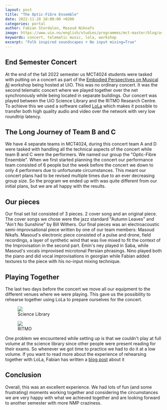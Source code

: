 ```yaml
---
layout: post
title: "The Optic-Fibre Ensemble"
date: 2022-11-28 10:00:00 +0200
categories: portal
author: Fabian Stordalen, Masoud Niknafs 
image: https://www.uio.no/english/studies/programmes/mct-master/blog/assets/image/2022_28_11_fabianstposter.jpg
keywords: concert, telematic music, lola, workshop 
excerpt: "Folk inspired soundscapes + No input mixing=True"
---
```


## End Semester Concert
At the end of the fall 2022 semester us MCT4024 students were tasked with putting on a concert as part of the [Embodied Perspectives on Musical AI](https://www.uio.no/ritmo/english/news-and-events/events/workshops/2022/embodied-ai/index.html) workshop being hosted at UiO. This was no ordinary concert. It was the second telematic concert where we played together over the net synchronously while being located in separate buildings. Our concert was played between the UiO Science Library and the RITMO Research Centre. To achieve this we used a software called [LoLa](https://lola.conts.it/#about) which makes it possible to transfer both high quality audio and video over the network with very low roundtrip latency. 

## The Long Journey of Team B and C
We have 4 separate teams in MCT4024, during this concert team A and D were tasked with handling all the technical aspects of the concert while team B and C were the performers. We named our group the "Optic-Fibre Ensemble". When we first started planning the concert our performance team consisted of 6 people but the week before the concert we down to only 4 performers due to unfortunate circumstances. This meant our concert plans had to be revised multiple times due to an ever decreasing group size. So the program we ended up with was quite different from our initial plans, but we are all happy with the results.

## Our pieces 
Our final set list consisted of 3 pieces. 2 cover song and an original piece. The cover songs we chose were the jazz standard "Autumn Leaves" and "Ain't No Sunshine" by Bill Withers. Our final pieces was an electroacoustic semi-improvsational piece written by one of our team members: Masoud Nikafs. Masoud's electronic piece consisted of a pulse and drone, field recordings, a layer of synthetic wind that was live mixed to fit the context of the Improvisation in the second part. Emin's ney played in Saba, while Masoud's vocals improvised microtonal Persian phrasings. Nino played both the piano and did vocal improvisations in georgian while Fabian added textures to the piece with his no-input mixing technique. 

## Playing Together
The last two days before the concert we move all our equipment to the different venues where we were playing. This gave us the possibility to rehearse together using LoLa to prepare ourselves for the concert.

<figure style="float: none">
   <img
      src="https://www.uio.no/english/studies/programmes/mct-master/blog/assets/image/2022_28_11_fabianstsciencelibrary.jpg"
      style="max-height:600px; width:auto;" />
   <figcaption>Science Library</figcaption>
</figure>

<figure style="float: none">
   <img
      src="https://www.uio.no/english/studies/programmes/mct-master/blog/assets/image/2022_28_11_fabianstconcert.jpg"
      style="max-height:600px; width:auto;" />
   <figcaption>RITMO</figcaption>
</figure>

One problem we encountered while setting up is that we couldn't play at full volume at the science library since other people were present reading for their exams. So whenever we got time to practice we had to do it at a low volume. If you want to read more about the experience of rehearsing together with LoLa, Fabian has written a [blog post](https://mct-master.github.io/portal/2022/11/21/fabianst-telematic-rehersal.html) about it

## Conclusion
Overall, this was an excellent experience. We had lots of fun (and some frustrating) moments working together and considering the circumstances we are very happy with what we achieved together and are looking forward to another semester with more NMP craziness.